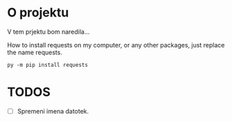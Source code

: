 # O projektu
V tem prjektu bom naredila...

How to install requests on my computer, or any other packages, just replace the name requests.
```
py -m pip install requests
```

# TODOS
- [ ] Spremeni imena datotek.